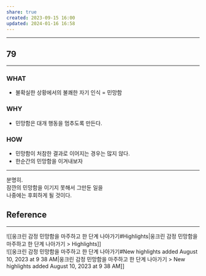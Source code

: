 ```yaml
---
share: true
created: 2023-09-15 16:00
updated: 2024-01-16 16:58
---
```


---
## 79
---
### WHAT
- 불확실한 상황에서의 불쾌한 자기 인식 = 민망함
### WHY
- 민망함은 대개 행동을 멈추도록 만든다.
### HOW
- 민망함이 처참한 결과로 이어지는 경우는 많지 않다.
- 한순간의 민망함을 이겨내보자
---

분명히.  
잠깐의 민망함을 이기지 못해서 그만둔 일을  
나중에는 후회하게 될 것이다.

## Reference
---
![[웅크린 감정  민망함을 마주하고 한 단계 나아가기#Highlights|웅크린 감정  민망함을 마주하고 한 단계 나아가기 > Highlights]]  
![[웅크린 감정  민망함을 마주하고 한 단계 나아가기#New highlights added August 10, 2023 at 9 38 AM|웅크린 감정  민망함을 마주하고 한 단계 나아가기 > New highlights added August 10, 2023 at 9 38 AM]]
